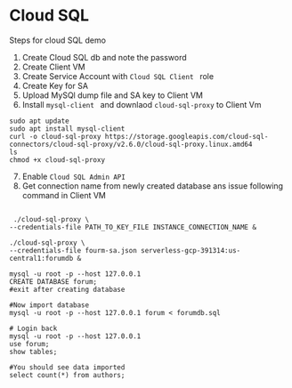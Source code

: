 # Cloud SQL
Steps for cloud SQL demo
1) Create Cloud SQL db and note the password
2) Create Client VM
3) Create Service Account with `Cloud SQL Client ` role
4) Create Key for SA
5) Upload MySQl dump file and SA key to Client VM
6) Install `mysql-client ` and downlaod `cloud-sql-proxy` to Client Vm
```
sudo apt update
sudo apt install mysql-client
curl -o cloud-sql-proxy https://storage.googleapis.com/cloud-sql-connectors/cloud-sql-proxy/v2.6.0/cloud-sql-proxy.linux.amd64
ls
chmod +x cloud-sql-proxy 
```
7) Enable `Cloud SQL Admin API `
7) Get connection name from newly created database ans issue following command in Client VM
```
 
 ./cloud-sql-proxy \
--credentials-file PATH_TO_KEY_FILE INSTANCE_CONNECTION_NAME &

./cloud-sql-proxy \
--credentials-file fourm-sa.json serverless-gcp-391314:us-central1:forumdb &

mysql -u root -p --host 127.0.0.1
CREATE DATABASE forum;
#exit after creating database

#Now import database
mysql -u root -p --host 127.0.0.1 forum < forumdb.sql 

# Login back
mysql -u root -p --host 127.0.0.1
use forum;
show tables;

#You should see data imported
select count(*) from authors;
```